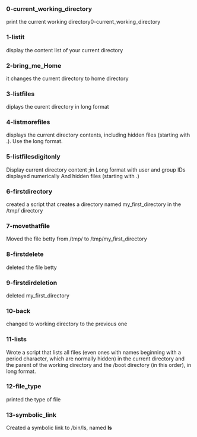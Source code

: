 ### 0-current_working_directory
print the current working directory0-current_working_directory 
### 1-listit
display the content list of your current directory
### 2-bring_me_Home 
it changes the current directory to home directory 
### 3-listfiles
diplays the curent directory in long format
### 4-listmorefiles 
displays the current  directory contents, including hidden files (starting with .). Use the long format.
### 5-listfilesdigitonly
 Display current directory content ;in Long format with user and group IDs displayed numerically And hidden files (starting with .)
### 6-firstdirectory 
created a script that creates a directory named my_first_directory in the /tmp/ directory
### 7-movethatfile
 Moved the file betty from /tmp/ to /tmp/my_first_directory
### 8-firstdelete
deleted the file betty
### 9-firstdirdeletion
deleted my_first_directory
### 10-back 
changed to working directory to the previous one  
### 11-lists
Wrote a script that lists all files (even ones with names beginning with a period character, which are normally hidden) in the current directory and the parent of the working directory and the /boot directory (in this order), in long format.
### 12-file_type
printed the type of file
### 13-symbolic_link
Created a symbolic link to /bin/ls, named __ls__
